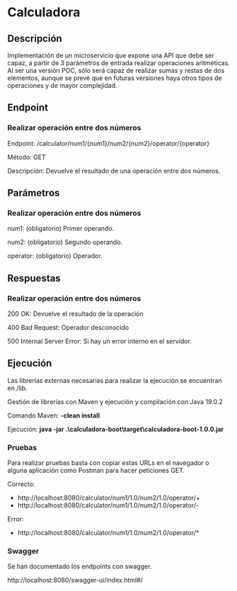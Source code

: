 # Calculadora

## Descripción

Implementación de un microservicio que expone una API que debe ser capaz, a partir de 3 parámetros de entrada realizar operaciones aritméticas. Al ser una versión POC, sólo será capaz de realizar sumas y restas de dos elementos, aunque se prevé que en futuras versiones haya otros tipos de operaciones y de mayor complejidad.

## Endpoint

### Realizar operación entre dos números

Endpoint: /calculator/num1/{num1}/num2/{num2}/operator/{operator}

Método: GET

Descripción: Devuelve el resultado de una operación entre dos números.

## Parámetros

### Realizar operación entre dos números

num1: (obligatorio) Primer operando.

num2: (obligatorio) Segundo operando.

operator: (obligatorio) Operador.

## Respuestas

### Realizar operación entre dos números

200 OK: Devuelve el resultado de la operación

400 Bad Request: Operador desconocido

500 Internal Server Error: Si hay un error interno en el servidor.

## Ejecución

Las librerías externas necesarias para realizar la ejecución se encuentran en /lib.

Gestión de librerías con Maven y ejecución y compilación con Java 19.0.2

Comando Maven:
**-clean install**

Ejecución:
**java -jar .\calculadora-boot\target\calculadora-boot-1.0.0.jar**

### Pruebas

Para realizar pruebas basta con copiar estas URLs en el navegador o alguna aplicación como Postman para hacer
peticiones GET.

Correcto:

- http://localhost:8080/calculator/num1/1.0/num2/1.0/operator/+
- http://localhost:8080/calculator/num1/1.0/num2/1.0/operator/-

Error:

- http://localhost:8080/calculator/num1/1.0/num2/1.0/operator/*

### Swagger
Se han documentado los endpoints con swagger.  

http://localhost:8080/swagger-ui/index.html#/